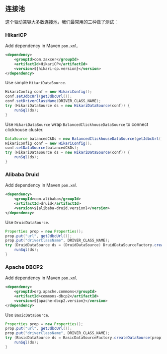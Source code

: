 ## 连接池

这个驱动兼容大多数连接池，我们最常用的三种做了测试：

### HikariCP

Add dependency in Maven `pom.xml`.

```xml
<dependency>
    <groupId>com.zaxxer</groupId>
    <artifactId>HikariCP</artifactId>
    <version>${hikari-cp.version}</version>
</dependency>
```

Use simple `HikariDataSource`.

```java
HikariConfig conf = new HikariConfig();
conf.setJdbcUrl(getJdbcUrl());
conf.setDriverClassName(DRIVER_CLASS_NAME);
try (HikariDataSource ds = new HikariDataSource(conf)) {
    runSql(ds);
}
```

Use `HikariDataSource` wrap `BalancedClickhouseDataSource` to connect clickhouse cluster.

```java
DataSource balancedCkDs = new BalancedClickhouseDataSource(getJdbcUrl());
HikariConfig conf = new HikariConfig();
conf.setDataSource(balancedCkDs);
try (HikariDataSource ds = new HikariDataSource(conf)) {
    runSql(ds);
}
```


### Alibaba Druid

Add dependency in Maven `pom.xml`

```xml  
<dependency>
    <groupId>com.alibaba</groupId>
    <artifactId>druid</artifactId>
    <version>${alibaba-druid.version}</version>
</dependency>
```

Use `DruidDataSource`.

```java
Properties prop = new Properties();
prop.put("url", getJdbcUrl());
prop.put("driverClassName", DRIVER_CLASS_NAME);
try (DruidDataSource ds = (DruidDataSource) DruidDataSourceFactory.createDataSource(prop)) {
    runSql(ds);
}
```

### Apache DBCP2

Add dependency in Maven `pom.xml`

```xml
<dependency>
    <groupId>org.apache.commons</groupId>
    <artifactId>commons-dbcp2</artifactId>
    <version>${apache-dbcp2.version}</version>
</dependency>
```

Use `BasicDataSource`.

```java
Properties prop = new Properties();
prop.put("url", getJdbcUrl());
prop.put("driverClassName", DRIVER_CLASS_NAME);
try (BasicDataSource ds = BasicDataSourceFactory.createDataSource(prop)) {
    runSql(ds);
}
```
